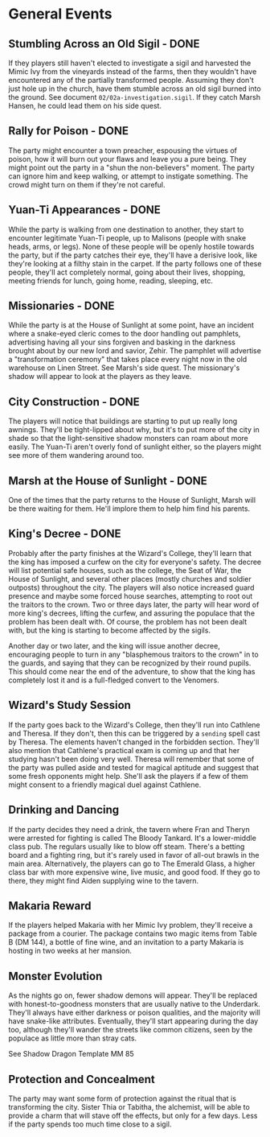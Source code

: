 # General Events

## Stumbling Across an Old Sigil - DONE
If they players still haven't elected to investigate a sigil and harvested the Mimic Ivy from the vineyards instead of the farms, then they wouldn't have encountered any of the partially transformed people. Assuming they don't just hole up in the church, have them stumble across an old sigil burned into the ground. See document `02/02a-investigation.sigil`. If they catch Marsh Hansen, he could lead them on his side quest.

## Rally for Poison - DONE
The party might encounter a town preacher, espousing the virtues of poison, how it will burn out your flaws and leave you a pure being. They might point out the party in a "shun the non-believers" moment. The party can ignore him and keep walking, or attempt to instigate something. The crowd might turn on them if they're not careful.

## Yuan-Ti Appearances - DONE
While the party is walking from one destination to another, they start to encounter legitimate Yuan-Ti people, up to Malisons (people with snake heads, arms, or legs). None of these people will be openly hostile towards the party, but if the party catches their eye, they'll have a derisive look, like they're looking at a filthy stain in the carpet. If the party follows one of these people, they'll act completely normal, going about their lives, shopping, meeting friends for lunch, going home, reading, sleeping, etc.

## Missionaries - DONE
While the party is at the House of Sunlight at some point, have an incident where a snake-eyed cleric comes to the door handling out pamphlets, advertising having all your sins forgiven and basking in the darkness brought about by our new lord and savior, Zehir. The pamphlet will advertise a "transformation ceremony" that takes place every night now in the old warehouse on Linen Street. See Marsh's side quest. The missionary's shadow will appear to look at the players as they leave.

## City Construction - DONE
The players will notice that buildings are starting to put up really long awnings. They'll be tight-lipped about why, but it's to put more of the city in shade so that the light-sensitive shadow monsters can roam about more easily. The Yuan-Ti aren't overly fond of sunlight either, so the players might see more of them wandering around too.

## Marsh at the House of Sunlight - DONE
One of the times that the party returns to the House of Sunlight, Marsh will be there waiting for them. He'll implore them to help him find his parents.

## King's Decree - DONE
Probably after the party finishes at the Wizard's College, they'll learn that the king has imposed a curfew on the city for everyone's safety. The decree will list potential safe houses, such as the college, the Seat of War, the House of Sunlight, and several other places (mostly churches and soldier outposts) throughout the city. The players will also notice increased guard presence and maybe some forced house searches, attempting to root out the traitors to the crown. Two or three days later, the party will hear word of more king's decrees, lifting the curfew, and assuring the populace that the problem has been dealt with. Of course, the problem has not been dealt with, but the king is starting to become affected by the sigils.

Another day or two later, and the king will issue another decree, encouraging people to turn in any "blasphemous traitors to the crown" in to the guards, and saying that they can be recognized by their round pupils. This should come near the end of the adventure, to show that the king has completely lost it and is a full-fledged convert to the Venomers.

## Wizard's Study Session
If the party goes back to the Wizard's College, then they'll run into Cathlene and Theresa. If they don't, then this can be triggered by a `sending` spell cast by Theresa. The elements haven't changed in the forbidden section. They'll also mention that Cathlene's practical exam is coming up and that her studying hasn't been doing very well. Theresa will remember that some of the party was pulled aside and tested for magical aptitude and suggest that some fresh opponents might help. She'll ask the players if a few of them might consent to a friendly magical duel against Cathlene.

## Drinking and Dancing
If the party decides they need a drink, the tavern where Fran and Theryn were arrested for fighting is called The Bloody Tankard. It's a lower-middle class pub. The regulars usually like to blow off steam. There's a betting board and a fighting ring, but it's rarely used in favor of all-out brawls in the main area. Alternatively, the players can go to The Emerald Glass, a higher class bar with more expensive wine, live music, and good food. If they go to there, they might find Aiden supplying wine to the tavern.

## Makaria Reward
If the players helped Makaria with her Mimic Ivy problem, they'll receive a package from a courier. The package contains two magic items from Table B (DM 144), a bottle of fine wine, and an invitation to a party Makaria is hosting in two weeks at her mansion.

## Monster Evolution
As the nights go on, fewer shadow demons will appear. They'll be replaced with honest-to-goodness monsters that are usually native to the Underdark. They'll always have either darkness or poison qualities, and the majority will have snake-like attributes. Eventually, they'll start appearing during the day too, although they'll wander the streets like common citizens, seen by the populace as little more than stray cats.

See Shadow Dragon Template MM 85

## Protection and Concealment
The party may want some form of protection against the ritual that is transforming the city. Sister Thia or Tabitha, the alchemist, will be able to provide a charm that will stave off the effects, but only for a few days. Less if the party spends too much time close to a sigil.
